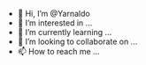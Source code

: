 - 👋 Hi, I’m @Yarnaldo
- 👀 I’m interested in ...
- 🌱 I’m currently learning ...
- 💞️ I’m looking to collaborate on ...
- 📫 How to reach me ...

<!---
Yarnaldo/Yarnaldo is a ✨ special ✨ repository because its `README.md` (this file) appears on your GitHub profile.
You can click the Preview link to take a look at your changes.
--->
